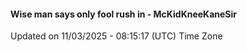 #### Wise man says only fool rush in - McKidKneeKaneSir
Updated on 11/03/2025 - 08:15:17 (UTC) Time Zone
